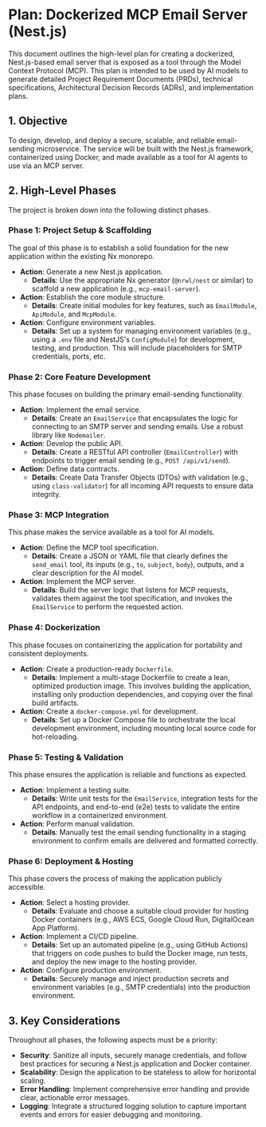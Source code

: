 # Plan: Dockerized MCP Email Server (Nest.js)

This document outlines the high-level plan for creating a dockerized, Nest.js-based email server that is exposed as a tool through the Model Context Protocol (MCP). This plan is intended to be used by AI models to generate detailed Project Requirement Documents (PRDs), technical specifications, Architectural Decision Records (ADRs), and implementation plans.

## 1. Objective

To design, develop, and deploy a secure, scalable, and reliable email-sending microservice. The service will be built with the Nest.js framework, containerized using Docker, and made available as a tool for AI agents to use via an MCP server.

## 2. High-Level Phases

The project is broken down into the following distinct phases.

### Phase 1: Project Setup & Scaffolding

The goal of this phase is to establish a solid foundation for the new application within the existing Nx monorepo.

- **Action**: Generate a new Nest.js application.
  - **Details**: Use the appropriate Nx generator (`@nrwl/nest` or similar) to scaffold a new application (e.g., `mcp-email-server`).
- **Action**: Establish the core module structure.
  - **Details**: Create initial modules for key features, such as `EmailModule`, `ApiModule`, and `McpModule`.
- **Action**: Configure environment variables.
  - **Details**: Set up a system for managing environment variables (e.g., using a `.env` file and NestJS's `ConfigModule`) for development, testing, and production. This will include placeholders for SMTP credentials, ports, etc.

### Phase 2: Core Feature Development

This phase focuses on building the primary email-sending functionality.

- **Action**: Implement the email service.
  - **Details**: Create an `EmailService` that encapsulates the logic for connecting to an SMTP server and sending emails. Use a robust library like `Nodemailer`.
- **Action**: Develop the public API.
  - **Details**: Create a RESTful API controller (`EmailController`) with endpoints to trigger email sending (e.g., `POST /api/v1/send`).
- **Action**: Define data contracts.
  - **Details**: Create Data Transfer Objects (DTOs) with validation (e.g., using `class-validator`) for all incoming API requests to ensure data integrity.

### Phase 3: MCP Integration

This phase makes the service available as a tool for AI models.

- **Action**: Define the MCP tool specification.
  - **Details**: Create a JSON or YAML file that clearly defines the `send_email` tool, its inputs (e.g., `to`, `subject`, `body`), outputs, and a clear description for the AI model.
- **Action**: Implement the MCP server.
  - **Details**: Build the server logic that listens for MCP requests, validates them against the tool specification, and invokes the `EmailService` to perform the requested action.

### Phase 4: Dockerization

This phase focuses on containerizing the application for portability and consistent deployments.

- **Action**: Create a production-ready `Dockerfile`.
  - **Details**: Implement a multi-stage Dockerfile to create a lean, optimized production image. This involves building the application, installing only production dependencies, and copying over the final build artifacts.
- **Action**: Create a `docker-compose.yml` for development.
  - **Details**: Set up a Docker Compose file to orchestrate the local development environment, including mounting local source code for hot-reloading.

### Phase 5: Testing & Validation

This phase ensures the application is reliable and functions as expected.

- **Action**: Implement a testing suite.
  - **Details**: Write unit tests for the `EmailService`, integration tests for the API endpoints, and end-to-end (e2e) tests to validate the entire workflow in a containerized environment.
- **Action**: Perform manual validation.
  - **Details**: Manually test the email sending functionality in a staging environment to confirm emails are delivered and formatted correctly.

### Phase 6: Deployment & Hosting

This phase covers the process of making the application publicly accessible.

- **Action**: Select a hosting provider.
  - **Details**: Evaluate and choose a suitable cloud provider for hosting Docker containers (e.g., AWS ECS, Google Cloud Run, DigitalOcean App Platform).
- **Action**: Implement a CI/CD pipeline.
  - **Details**: Set up an automated pipeline (e.g., using GitHub Actions) that triggers on code pushes to build the Docker image, run tests, and deploy the new image to the hosting provider.
- **Action**: Configure production environment.
  - **Details**: Securely manage and inject production secrets and environment variables (e.g., SMTP credentials) into the production environment.

## 3. Key Considerations

Throughout all phases, the following aspects must be a priority:

- **Security**: Sanitize all inputs, securely manage credentials, and follow best practices for securing a Nest.js application and Docker container.
- **Scalability**: Design the application to be stateless to allow for horizontal scaling.
- **Error Handling**: Implement comprehensive error handling and provide clear, actionable error messages.
- **Logging**: Integrate a structured logging solution to capture important events and errors for easier debugging and monitoring.
